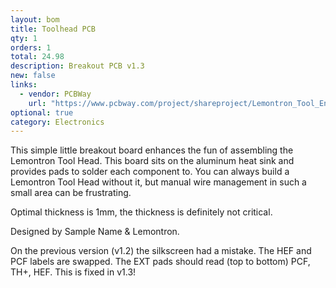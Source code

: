 ```yaml
---
layout: bom
title: Toolhead PCB
qty: 1
orders: 1
total: 24.98
description: Breakout PCB v1.3
new: false
links: 
  - vendor: PCBWay
    url: "https://www.pcbway.com/project/shareproject/Lemontron_Tool_End_Breakout_Board_f0f9f248.html"
optional: true
category: Electronics
---
```


This simple little breakout board enhances the fun of assembling the Lemontron Tool Head. This board sits on the
aluminum heat sink and provides pads to solder each component to. You can always build a Lemontron Tool Head without it,
but manual wire management in such a small area can be frustrating.

Optimal thickness is 1mm, the thickness is definitely not critical.

Designed by Sample Name & Lemontron.

On the previous version (v1.2) the silkscreen had a mistake. The HEF and PCF labels are swapped. The EXT pads should
read (top to bottom) PCF, TH+, HEF. This is fixed in v1.3!
